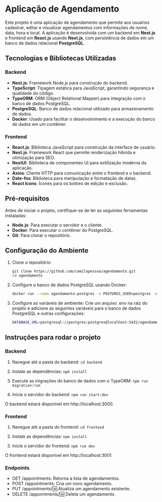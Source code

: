 # Aplicação de Agendamento

Este projeto é uma aplicação de agendamento que permite aos usuários cadastrar, editar e visualizar agendamentos com informações de nome, data, hora e local. A aplicação é desenvolvida com um backend em **Nest.js** e frontend em **React.js** usando **Next.js**, com persistência de dados em um banco de dados relacional **PostgreSQL**.

## Tecnologias e Bibliotecas Utilizadas

### Backend
- **Nest.js**: Framework Node.js para construção do backend.
- **TypeScript**: Tipagem estática para JavaScript, garantindo segurança e qualidade do código.
- **TypeORM**: ORM (Object Relational Mapper) para integração com o banco de dados PostgreSQL.
- **PostgreSQL**: Banco de dados relacional utilizado para armazenamento de dados.
- **Docker**: Usado para facilitar o desenvolvimento e a execução do banco de dados em um contêiner.

### Frontend
- **React.js**: Biblioteca JavaScript para construção da interface de usuário.
- **Next.js**: Framework React que permite renderização híbrida e otimização para SEO.
- **NextUI**: Biblioteca de componentes UI para estilização moderna da aplicação.
- **Axios**: Cliente HTTP para comunicação entre o frontend e o backend.
- **Date-fns**: Biblioteca para manipulação e formatação de datas.
- **React Icons**: Ícones para os botões de edição e exclusão.

## Pré-requisitos

Antes de iniciar o projeto, certifique-se de ter as seguintes ferramentas instaladas:
- **Node.js**: Para executar o servidor e o cliente.
- **Docker**: Para executar o contêiner do PostgreSQL.
- **Git**: Para clonar o repositório.

## Configuração do Ambiente

1. Clone o repositório:
   ```bash
   git clone https://github.com/camilapessoa/agendamento.git
   cd agendamento

2. Configure o banco de dados PostgreSQL usando Docker:
    ```bash
    docker run --name agendamento-postgres -e POSTGRES_USER=postgres -e POSTGRES_PASSWORD=postgres -e POSTGRES_DB=agendamento -p 5432:5432 -d postgres

3. Configure as variáveis de ambiente:
    Crie um arquivo .env na raiz do projeto e adicione as seguintes variáveis para o banco de dados PostgreSQL e outras configurações:
    ```bash
    DATABASE_URL=postgresql://postgres:postgres@localhost:5432/agendamento

## Instruções para rodar o projeto

### Backend

1. Navegue até a pasta do backend:
    ```cd backend```

2. Instale as dependências:
    ``` npm install ```
3. Execute as migrações do banco de dados com o TypeORM:
```npm run migration:run```

4. Inicie o servidor do backend:
```npm run start:dev```

O backend estará disponível em http://localhost:3000.


### Frontend
1. Navegue até a pasta do frontend:
```cd frontend```

2. Instale as dependências:
```npm install```

3. Inicie o servidor do frontend:
```npm run dev```

O frontend estará disponível em http://localhost:3001.

### Endpoints

- GET /appointments: Retorna a lista de agendamentos.
- POST /appointments: Cria um novo agendamento.
- PUT /appointments/:id: Atualiza um agendamento existente.
- DELETE /appointments/:id: Deleta um agendamento.
